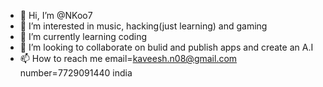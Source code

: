 - 👋 Hi, I’m @NKoo7
- 👀 I’m interested in music, hacking(just learning) and gaming
- 🌱 I’m currently learning coding
- 💞️ I’m looking to collaborate on bulid and publish apps and create an A.I
- 📫 How to reach me email=kaveesh.n08@gmail.com number=7729091440 india

<!---
NKoo7/NKoo7 is a ✨ special ✨ repository because its `README.md` (this file) appears on your GitHub profile.
You can click the Preview link to take a look at your changes.
--->
